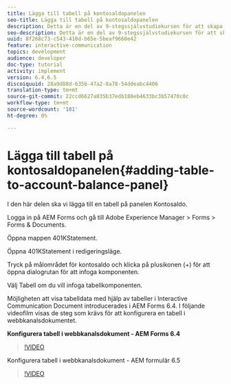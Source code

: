 ```yaml
---
title: Lägga till tabell på kontosaldopanelen
seo-title: Lägga till tabell på kontosaldopanelen
description: Detta är en del av 9-stegssjälvstudiekursen för att skapa ditt första interaktiva kommunikationsdokument.I det här avsnittet kommer vi att lägga till en tabell på panelen Kontosaldo.
seo-description: Detta är en del av 9-stegssjälvstudiekursen för att skapa ditt första interaktiva kommunikationsdokument.I det här avsnittet kommer vi att lägga till en tabell på panelen Kontosaldo.
uuid: 8f268c73-c543-418d-b65e-5beaf9660e42
feature: interactive-communication
topics: development
audience: developer
doc-type: tutorial
activity: implement
version: 6.4,6.5
discoiquuid: 28a9d88d-635b-47a2-8a78-54ddeabc4406
translation-type: tm+mt
source-git-commit: 22ccd6627a035b37edb180eb4633bc3b57470c0c
workflow-type: tm+mt
source-wordcount: '181'
ht-degree: 0%

---
```



# Lägga till tabell på kontosaldopanelen{#adding-table-to-account-balance-panel}

I den här delen ska vi lägga till en tabell på panelen Kontosaldo.

Logga in på AEM Forms och gå till Adobe Experience Manager > Forms > Forms &amp; Documents.

Öppna mappen 401KStatement.

Öppna 401KStatement i redigeringsläge.

Tryck på målområdet för kontosaldo och klicka på plusikonen (+) för att öppna dialogrutan för att infoga komponenten.

Välj Tabell om du vill infoga tabellkomponenten.

Möjligheten att visa tabelldata med hjälp av tabeller i Interactive Communication Document introducerades i AEM Forms 6.4. I följande videofilm visas de steg som krävs för att konfigurera en tabell i webbkanalsdokumentet.

**Konfigurera tabell i webbkanalsdokument - AEM Forms 6.4**

>[!VIDEO](https://video.tv.adobe.com/v/22360/?quality=9&learn=on)

Konfigurera tabell i webbkanalsdokument - AEM formulär 6.5

>[!VIDEO](https://video.tv.adobe.com/v/27847?quality=9&learn=on)


